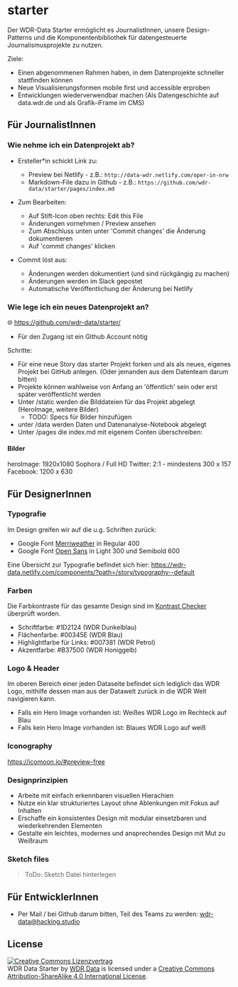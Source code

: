 # starter
Der WDR-Data Starter ermöglicht es JournalistInnen, unsere Design-Patterns und die Komponentenbibliothek für datengesteuerte Journalismusprojekte zu nutzen.

Ziele:
- Einen abgenommenen Rahmen haben, in dem Datenprojekte schneller stattfinden können
- Neue Visualisierungsformen mobile first und accessible erproben
- Entwicklungen wiederverwendbar machen (Als Datengeschichte auf data.wdr.de und als Grafik-iFrame im CMS)

## Für JournalistInnen

### Wie nehme ich ein Datenprojekt ab?
- Ersteller*in schickt Link zu: 
    - Preview bei Netlify - z.B.:  `http://data-wdr.netlify.com/oper-in-nrw`
    - Markdown-File dazu in Github - z.B.: `https://github.com/wdr-data/starter/pages/index.md`

- Zum Bearbeiten:
    - Auf Stift-Icon oben rechts: Edit this File
    - Änderungen vornehmen / Preview ansehen
    - Zum Abschluss unten unter 'Commit changes' die Änderung dokumentieren
    - Auf 'commit changes' klicken

- Commit löst aus: 
    - Änderungen werden dokumentiert (und sind rückgängig zu machen)
    - Änderungen werden im Slack gepostet
    - Automatische Veröffentlichung der Änderung bei Netlify 

### Wie lege ich ein neues Datenprojekt an?

:globe_with_meridians: https://github.com/wdr-data/starter/
- Für den Zugang ist ein Github Account nötig 

Schritte:
- Für eine neue Story das starter Projekt forken und als als neues, eigenes Projekt bei GitHub anlegen. (Oder jemanden aus dem Datenteam darum bitten)
- Projekte können wahlweise von Anfang an 'öffentlich' sein oder erst später veröffentlicht werden 
- Unter /static werden die Bilddateien für das Projekt abgelegt (HeroImage, weitere Bilder)
  - TODO: Specs für Bilder hinzufügen
- unter /data werden Daten und Datenanalyse-Notebook abgelegt
- Unter /pages die index.md mit eigenem Conten überschreiben:

#### Bilder 

heroImage: 1920x1080 Sophora / Full HD
Twitter: 2:1 - mindestens 300 x 157
Facebook: 1200 x 630 


## Für DesignerInnen

### Typografie

Im Design greifen wir auf die u.g. Schriften zurück:

- Google Font [Merriweather](https://fonts.google.com/specimen/Merriweather?selection.family=Merriweather) in Regular 400
- Google Font [Open Sans](https://fonts.google.com/specimen/Open+Sans) in Light 300 und Semibold 600

Eine Übersicht zur Typografie befindet sich hier: https://wdr-data.netlify.com/components/?path=/story/typography--default

### Farben

Die Farbkontraste für das gesamte Design sind im [Kontrast Checker](https://contrast-ratio.com/) überprüft worden. 

- Schriftfarbe: #1D2124 (WDR Dunkelblau)
- Flächenfarbe: #00345E (WDR Blau)
- Highlightfarbe für Links: #007381 (WDR Petrol)
- Akzentfarbe: #B37500 (WDR Honiggelb)

### Logo & Header

Im oberen Bereich einer jeden Dataseite befindet sich lediglich das WDR Logo, mithilfe dessen man aus der Datawelt zurück in die WDR Welt navigieren kann.

- Falls ein Hero Image vorhanden ist: Weißes WDR Logo im Rechteck auf Blau
- Falls kein Hero Image vorhanden ist: Blaues WDR Logo auf weiß

### Iconography

https://icomoon.io/#preview-free

### Designprinzipien

- Arbeite mit einfach erkennbaren visuellen Hierachien
- Nutze ein klar strukturiertes Layout ohne Ablenkungen mit Fokus auf Inhalten
- Erschaffe ein konsistentes Design mit modular einsetzbaren und wiederkehrenden Elementen
- Gestalte ein leichtes, modernes und ansprechendes Design mit Mut zu Weißraum

### Sketch files

> ToDo: Sketch Datei hinterlegen

## Für EntwicklerInnen

- Per Mail / bei Github darum bitten, Teil des Teams zu werden: [wdr-data@hacking.studio](mailto:wdr-data@hacking.studio)


## License

<a rel="license" href="http://creativecommons.org/licenses/by-sa/4.0/"><img alt="Creative Commons Lizenzvertrag" style="border-width:0" src="https://i.creativecommons.org/l/by-sa/4.0/88x31.png" /></a>
<br /><span xmlns:dct="http://purl.org/dc/terms/" href="http://purl.org/dc/dcmitype/Dataset" property="dct:title" rel="dct:type">WDR Data Starter</span> by <a xmlns:cc="http://creativecommons.org/ns#" href="https://github.com/wdr-data/starter" property="cc:attributionName" rel="cc:attributionURL">WDR Data</a> is licensed under a <a rel="license" href="http://creativecommons.org/licenses/by-sa/4.0/">Creative Commons Attribution-ShareAlike 4.0 International License</a>.
